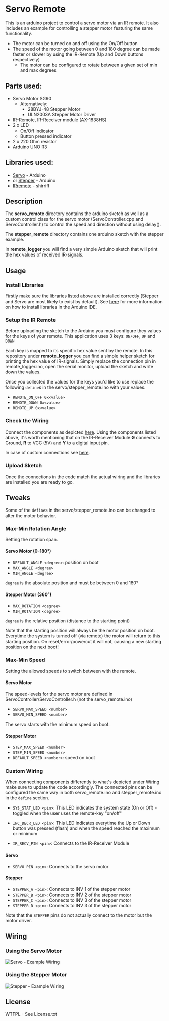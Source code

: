 # Servo Remote 
This is an arduino project to control a servo motor via an IR remote. It also includes an example for controlling a stepper motor featuring the same functionality. 

- The motor can be turned on and off using the On/Off button
- The speed of the motor going between 0 and 180 degree can be made faster or slower by using the IR-Remote (Up and Down buttons respectively)
  - The motor can be configured to rotate between a given set of min and max degrees

## Parts used:

- Servo Motor SG90
  - Alternatively: 
    - 28BYJ-48 Stepper Motor
    - ULN2003A Stepper Motor Driver
- IR-Remote, IR-Receiver module (AX-1838HS)
- 2 x LED 
  - On/Off indicator
  - Button pressed indicator
- 2 x 220 Ohm resistor
- Arduino UNO R3

## Libraries used:
- [Servo](https://www.arduino.cc/en/Reference/Servo) - Arduino
- or [Stepper](https://www.arduino.cc/en/Reference/Stepper) - Arduino
- [IRremote](https://www.arduinolibraries.info/libraries/i-rremote) - shirriff

## Description
The **servo_remote** directory contains the arduino sketch as well as a custom control class for the servo motor (ServoController.cpp and ServoController.h) to control the speed and direction without using delay(). 

The **stepper_remote** directory contains one arduino sketch with the stepper example.

In **remote_logger** you will find a very simple Arduino sketch that will print the hex values of received IR-signals.

## Usage
### Install Libraries
Firstly make sure the libraries listed above are installed correctly (Stepper and Servo are most likely to exist by default). See [here](https://www.arduino.cc/en/Guide/Libraries) for more information on how to install libraries in the Arduino IDE.

### Setup the IR Remote
Before uploading the sketch to the Arduino you must configure they values for the keys of your remote. This application uses 3 keys:
`ON/OFF`, `UP` and `DOWN`

Each key is mapped to its specific hex value sent by the remote. In this repository under **remote_logger** you can find a simple helper sketch for printing the hex value of IR-signals. Simply replace the connection pin in remote_logger.ino, open the serial monitor, upload the sketch and write down the values.

Once you collected the values for the keys you'd like to use replace the following `define`s in the servo/stepper_remote.ino with your values.

- `REMOTE_ON_OFF 0x<value>`
- `REMOTE_DOWN 0x<value>`
- `REMOTE_UP 0x<value>`

### Check the Wiring
Connect the components as depicted [here](#Wiring). Using the components listed above, it's worth mentioning that on the IR-Receiver Module **G** connects to Ground, **R** to VCC (5V) and **Y** to a digital input pin.

In case of custom connections see [here](#Custom-Wiring).

### Upload Sketch
Once the connections in the code match the actual wiring and the libraries are installed you are ready to go.

## Tweaks
Some of the `define`s in the servo/stepper_remote.ino can be changed to alter the motor behavior.

### Max-Min Rotation Angle
Setting the rotation span.
#### Servo Motor (0-180°)
- `DEFAULT_ANGLE <degree>`: position on boot
- `MAX_ANGLE <degree>`
- `MIN_ANGLE <degree>`

`degree` is the absolute position and must be between 0 and 180°
#### Stepper Motor (360°)
- `MAX_ROTATION <degree>`
- `MIN_ROTATION <degree>`

`degree` is the relative position (distance to the starting point)

Note that the starting position will always be the motor position on boot. Everytime the system is turned off (via remote) the motor will return to this starting position. On reset/error/powercut it will not, causing a new starting position on the next boot!
### Max-Min Speed
Setting the allowed speeds to switch between with the remote.
#### Servo Motor
The speed-levels for the servo motor are defined in ServoController/ServoController.h (not the servo_remote.ino)
- `SERVO_MAX_SPEED <number>`
- `SERVO_MIN_SPEED <number>`

The servo starts with the minimum speed on boot.
#### Stepper Motor
- `STEP_MAX_SPEED <number>`
- `STEP_MIN_SPEED <number>`
- `DEFAULT_SPEED <number>`: speed on boot

### Custom Wiring
When connecting components differently to what's depicted under [Wiring](#Wiring) make sure to update the code accordingly. The connected pins can be configured the same way in both servo_remote.ino and stepper_remote.ino in the `define` section.
- `SYS_STAT_LED <pin>`: This LED indicates the system state (On or Off) - toggled when the user uses the remote-key "on/off"

- `INC_DECR_LED <pin>`: This LED indicates everytime the Up or Down button was pressed (flash) and when the speed reached the maximum or minimum
- `IR_RECV_PIN <pin>`: Connects to the IR-Receiver Module
#### Servo
- `SERVO_PIN <pin>`: Connects to the servo motor
#### Stepper
- `STEPPER_A <pin>`: Connects to INV 1 of the stepper motor
- `STEPPER_B <pin>`: Connects to INV 2 of the stepper motor
- `STEPPER_C <pin>`: Connects to INV 3 of the stepper motor
- `STEPPER_D <pin>`: Connects to INV 3 of the stepper motor

Note that the `STEPPER` pins do not actually connect to the motor but the motor driver.

## Wiring
### Using the Servo Motor
![Servo - Example Wiring](wiring/servo_remote.png?raw=true "Servo - Example Wiring")
### Using the Stepper Motor
![Stepper - Example Wiring](wiring/stepper_remote.png?raw=true "Stepper - Example Wiring")
## License
WTFPL - See License.txt